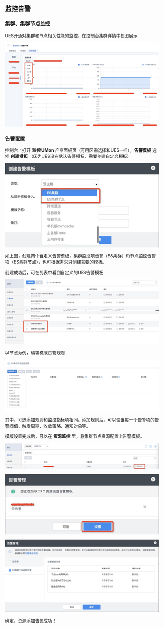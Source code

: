 

## 监控告警

### 集群、集群节点监控

UES开通对集群和节点相关性能的监控，在控制台集群详情中视图展示

![image](/images/operate/detail_monitor_1.jpg)

### 告警配置

控制台上打开 **监控 UMon** 产品面板页（可用区需选择和UES一样）。**告警模板** 选择 **创建模板**
（因为UES没有默认告警模板，需要创建自定义模板）

![image](/images/operate/ues_umon_1.jpg)

如上图，创建两个自定义告警模板，集群监控项告警（ES集群）和节点监控告警项（ES集群节点），也可根据需求只创建需要的模板。

创建成功后，可在列表中看到自定义的UES告警模板

![image](/images/operate/ues_umon_2.jpg)

以节点为例，编辑模版告警规则

![image](/images/operate/ues_umon_3.jpg)

其中，可选添加规则和监控指标项相同。添加规则后，可以设置每一个告警项的告警阀值、触发周期、收敛策略、通知对象等。

模版设置完成后，可以在 **资源监控** 里，将集群节点资源配置上告警模板。

![image](/images/operate/ues_umon_4.jpg)

![image](/images/operate/ues_umon_5.jpg)

![image](/images/operate/ues_umon_6.jpg)

确定，资源添加告警成功！

